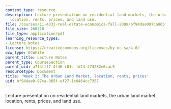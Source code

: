 ```yaml
---
content_type: resource
description: Lecture presentation on residential land markets, the urban land market,
  location, rents, prices, and land use.
file: /courses/11-433j-real-estate-economics-fall-2008/bf94dae097ca965fef271c6464cc7357_wk2.pdf
file_size: 260210
file_type: application/pdf
learning_resource_types:
- Lecture Notes
license: https://creativecommons.org/licenses/by-nc-sa/4.0/
ocw_type: OCWFile
parent_title: Lecture Notes
parent_type: CourseSection
parent_uid: a714fff7-4f46-c81c-fd24-474282e6cac5
resourcetype: Document
title: 'Week 2: The Urban Land Market, location, rents, prices'
uid: bf94dae0-97ca-965f-ef27-1c6464cc7357
---
```

Lecture presentation on residential land markets, the urban land market, location, rents, prices, and land use.